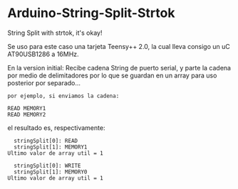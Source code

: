 # Arduino-String-Split-Strtok
String Split with strtok, it's okay!

Se uso para este caso una tarjeta Teensy++ 2.0,
la cual lleva consigo un uC AT90USB1286 a 16MHz.

En la version initial:
Recibe cadena String de puerto serial,
y parte la cadena por medio de delimitadores
por lo que se guardan en un array para uso
posterior por separado...

	por ejemplo, si enviamos la cadena: 
	
	READ MEMORY1
	READ MEMORY2

el resultado es, respectivamente:

	  stringSplit[0]: READ
	  stringSplit[1]: MEMORY1
	Ultimo valor de array util = 1

	  stringSplit[0]: WRITE
	  stringSplit[1]: MEMORY0
	Ultimo valor de array util = 1
